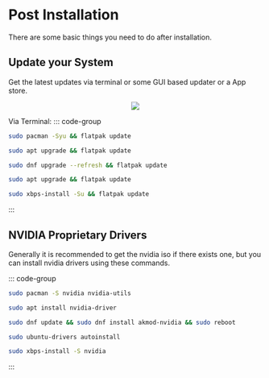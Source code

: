 # Post Installation

There are some basic things you need to do after installation.

## Update your System

Get the latest updates via terminal or some GUI based updater or a App store.

<p align="center">
    <img src='https://i.imgur.com/NvDMCzl.png'>
</p>

Via Terminal:
::: code-group
```sh [Arch]
sudo pacman -Syu && flatpak update
```
```sh [Debian]
sudo apt upgrade && flatpak update
```
```sh [Fedora]
sudo dnf upgrade --refresh && flatpak update
```
```sh [Ubuntu]
sudo apt upgrade && flatpak update
```
```sh [Void]
sudo xbps-install -Su && flatpak update
```
:::

## NVIDIA Proprietary Drivers

Generally it is recommended to get the nvidia iso if there exists one, but you can install nvidia drivers using these commands.



::: code-group
```sh [Arch]
sudo pacman -S nvidia nvidia-utils
```
```sh [Debian]
sudo apt install nvidia-driver
```
```sh [Fedora]
sudo dnf update && sudo dnf install akmod-nvidia && sudo reboot
```
```sh [Ubuntu]
sudo ubuntu-drivers autoinstall
```
```sh [Void]
sudo xbps-install -S nvidia
```
:::
